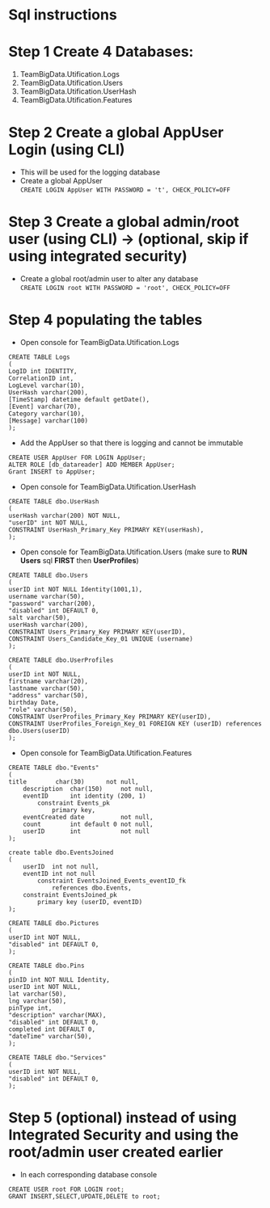 # Sql instructions
# Step 1 Create 4 Databases:
1. TeamBigData.Utification.Logs
2. TeamBigData.Utification.Users
2. TeamBigData.Utification.UserHash
2. TeamBigData.Utification.Features
# Step 2 Create a global AppUser Login (using CLI)
* This will be used for the logging database 
* Create a global AppUser\
```CREATE LOGIN AppUser WITH PASSWORD = 't', CHECK_POLICY=OFF```
# Step 3 Create a global admin/root user (using CLI) -> (**optional**, **skip** if using integrated security)
* Create a global root/admin user to alter any database\
```CREATE LOGIN root WITH PASSWORD = 'root', CHECK_POLICY=OFF```
# Step 4 populating the tables
* Open console for TeamBigData.Utification.Logs
```
CREATE TABLE Logs
(
LogID int IDENTITY,
CorrelationID int,
LogLevel varchar(10),
UserHash varchar(200),
[TimeStamp] datetime default getDate(),
[Event] varchar(70),
Category varchar(10),
[Message] varchar(100)
);
```

* Add the AppUser so that there is logging and cannot be immutable
```
CREATE USER AppUser FOR LOGIN AppUser;
ALTER ROLE [db_datareader] ADD MEMBER AppUser;
Grant INSERT to AppUser;
```

* Open console for TeamBigData.Utification.UserHash
```
CREATE TABLE dbo.UserHash
(
userHash varchar(200) NOT NULL,
"userID" int NOT NULL,
CONSTRAINT UserHash_Primary_Key PRIMARY KEY(userHash),
);
```

* Open console for TeamBigData.Utification.Users (make sure to **RUN** **Users** sql **FIRST** then **UserProfiles**)
```
CREATE TABLE dbo.Users
(
userID int NOT NULL Identity(1001,1),
username varchar(50),
"password" varchar(200),
"disabled" int DEFAULT 0,
salt varchar(50),
userHash varchar(200),
CONSTRAINT Users_Primary_Key PRIMARY KEY(userID),
CONSTRAINT Users_Candidate_Key_01 UNIQUE (username)
);
```

```
CREATE TABLE dbo.UserProfiles
(
userID int NOT NULL,
firstname varchar(20),
lastname varchar(50),
"address" varchar(50),
birthday Date,
"role" varchar(50),
CONSTRAINT UserProfiles_Primary_Key PRIMARY KEY(userID),
CONSTRAINT UserProfiles_Foreign_Key_01 FOREIGN KEY (userID) references dbo.Users(userID)
);
```

* Open console for TeamBigData.Utification.Features
```
CREATE TABLE dbo."Events"
(
title        char(30)      not null,
    description  char(150)     not null,
    eventID      int identity (200, 1)
        constraint Events_pk
            primary key,
    eventCreated date          not null,
    count        int default 0 not null,
    userID       int           not null
);

create table dbo.EventsJoined
(
    userID  int not null,
    eventID int not null
        constraint EventsJoined_Events_eventID_fk
            references dbo.Events,
    constraint EventsJoined_pk
        primary key (userID, eventID)
);

CREATE TABLE dbo.Pictures
(
userID int NOT NULL,
"disabled" int DEFAULT 0,
);

CREATE TABLE dbo.Pins
(
pinID int NOT NULL Identity,
userID int NOT NULL,
lat varchar(50),
lng varchar(50),
pinType int,
"description" varchar(MAX),
"disabled" int DEFAULT 0,
completed int DEFAULT 0,
"dateTime" varchar(50),
);

CREATE TABLE dbo."Services"
(
userID int NOT NULL,
"disabled" int DEFAULT 0,
);
```

# Step 5 (optional) instead of using Integrated Security and using the root/admin user created earlier
* In each corresponding database console
```
CREATE USER root FOR LOGIN root;
GRANT INSERT,SELECT,UPDATE,DELETE to root;
```
